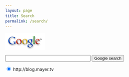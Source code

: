 ```yaml
---
layout: page
title: Search
permalink: /search/
---
```



<form method="GET" action="http://www.google.com/search">
<a href="http://www.google.com/"><img border="0" src="/images/Logo_40wht.gif" alt="Google" /></a>

<p> <input type="text" name="q" size="31" maxlength="255" /> <input type="submit" name="btnG" value="Google search" /></p>
    <p> <input type="hidden" name="domains" value="http://blog.mayer.tv" /> <input type="hidden" name="ie" value="iso-8859-1" /> <input type="hidden" name="oe" value="iso-8859-1" />
<input type="radio" name="sitesearch" value="http://blog.mayer.tv" checked="checked" />
 http://blog.mayer.tv


